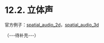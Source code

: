 # 12.2. 立体声

官方例子：[spatial_audio_2d](https://github.com/bevyengine/bevy/blob/main/examples/audio/spatial_audio_2d.rs)，[spatial_audio_3d](https://github.com/bevyengine/bevy/blob/main/examples/audio/spatial_audio_3d.rs)

（---待补充---）